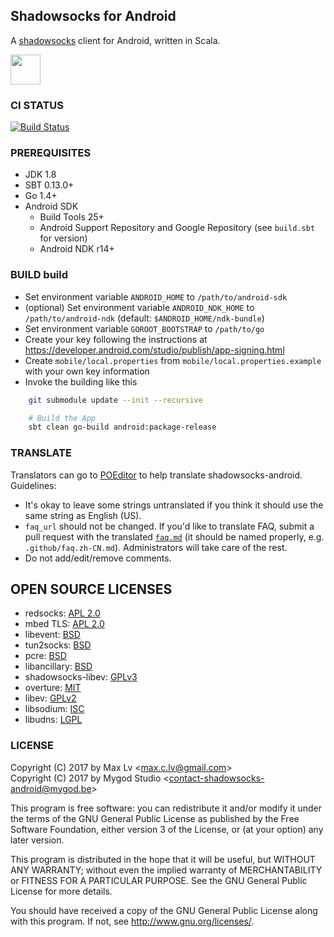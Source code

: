 ## Shadowsocks for Android

A [shadowsocks](http://shadowsocks.org) client for Android, written in Scala.

<a href="https://play.google.com/store/apps/details?id=com.github.shadowsocks"><img src="https://play.google.com/intl/en_us/badges/images/generic/en-play-badge.png" height="48"></a>

### CI STATUS

[![Build Status](https://api.travis-ci.org/shadowsocks/shadowsocks-android.svg)](https://travis-ci.org/shadowsocks/shadowsocks-android)

### PREREQUISITES

* JDK 1.8
* SBT 0.13.0+
* Go 1.4+
* Android SDK
  - Build Tools 25+
  - Android Support Repository and Google Repository (see `build.sbt` for version)
  - Android NDK r14+

### BUILD build

* Set environment variable `ANDROID_HOME` to `/path/to/android-sdk`
* (optional) Set environment variable `ANDROID_NDK_HOME` to `/path/to/android-ndk` (default: `$ANDROID_HOME/ndk-bundle`)
* Set environment variable `GOROOT_BOOTSTRAP` to `/path/to/go`
* Create your key following the instructions at https://developer.android.com/studio/publish/app-signing.html
* Create `mobile/local.properties` from `mobile/local.properties.example` with your own key information
* Invoke the building like this

```bash
    git submodule update --init --recursive

    # Build the App
    sbt clean go-build android:package-release
```

### TRANSLATE

Translators can go to [POEditor](https://poeditor.com/join/project/u5VHO9vhSf) to help translate shadowsocks-android. Guidelines:

* It's okay to leave some strings untranslated if you think it should use the same string as English (US).
* `faq_url` should not be changed. If you'd like to translate FAQ, submit a pull request with the translated [`faq.md`](https://github.com/shadowsocks/shadowsocks-android/blob/master/.github/faq.md) (it should be named properly, e.g. `.github/faq.zh-CN.md`). Administrators will take care of the rest.
* Do not add/edit/remove comments.

## OPEN SOURCE LICENSES

<ul>
    <li>redsocks: <a href="https://github.com/shadowsocks/redsocks/blob/shadowsocks-android/README">APL 2.0</a></li>
    <li>mbed TLS: <a href="https://github.com/ARMmbed/mbedtls/blob/development/LICENSE">APL 2.0</a></li>
    <li>libevent: <a href="https://github.com/shadowsocks/shadowsocks-android/blob/master/src/main/jni/libevent/LICENSE">BSD</a></li>
    <li>tun2socks: <a href="https://github.com/shadowsocks/badvpn/blob/shadowsocks-android/COPYING">BSD</a></li>
    <li>pcre: <a href="https://android.googlesource.com/platform/external/pcre/+/master/dist2/LICENCE">BSD</a></li>
    <li>libancillary: <a href="https://github.com/shadowsocks/libancillary/blob/shadowsocks-android/COPYING">BSD</a></li>
    <li>shadowsocks-libev: <a href="https://github.com/shadowsocks/shadowsocks-libev/blob/master/LICENSE">GPLv3</a></li>
    <li>overture: <a href="https://github.com/shawn1m/overture/blob/master/LICENSE">MIT</a></li>
    <li>libev: <a href="https://github.com/shadowsocks/shadowsocks-libev/blob/master/libev/LICENSE">GPLv2</a></li>
    <li>libsodium: <a href="https://github.com/jedisct1/libsodium/blob/master/LICENSE">ISC</a></li>
    <li>libudns: <a href="https://github.com/shadowsocks/libudns/blob/master/COPYING.LGPL">LGPL</a></li>
</ul>

### LICENSE

Copyright (C) 2017 by Max Lv <<max.c.lv@gmail.com>>  
Copyright (C) 2017 by Mygod Studio <<contact-shadowsocks-android@mygod.be>>

This program is free software: you can redistribute it and/or modify
it under the terms of the GNU General Public License as published by
the Free Software Foundation, either version 3 of the License, or
(at your option) any later version.

This program is distributed in the hope that it will be useful,
but WITHOUT ANY WARRANTY; without even the implied warranty of
MERCHANTABILITY or FITNESS FOR A PARTICULAR PURPOSE.  See the
GNU General Public License for more details.

You should have received a copy of the GNU General Public License
along with this program. If not, see <http://www.gnu.org/licenses/>.
